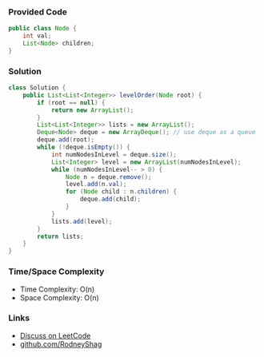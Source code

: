### Provided Code

```java
public class Node {
    int val;
    List<Node> children;
}
```

### Solution

```java
class Solution {
    public List<List<Integer>> levelOrder(Node root) {
        if (root == null) {
            return new ArrayList();
        }
        List<List<Integer>> lists = new ArrayList();
        Deque<Node> deque = new ArrayDeque(); // use deque as a queue
        deque.add(root);
        while (!deque.isEmpty()) {
            int numNodesInLevel = deque.size();
            List<Integer> level = new ArrayList(numNodesInLevel);
            while (numNodesInLevel-- > 0) {
                Node n = deque.remove();
                level.add(n.val);
                for (Node child : n.children) {
                    deque.add(child);
                }
            }
            lists.add(level);
        }
        return lists;
    }
}
```

### Time/Space Complexity

-  Time Complexity: O(n)
- Space Complexity: O(n)

### Links

- [Discuss on LeetCode](https://leetcode.com/problems/n-ary-tree-level-order-traversal/discuss/312433)
- [github.com/RodneyShag](https://github.com/RodneyShag)
